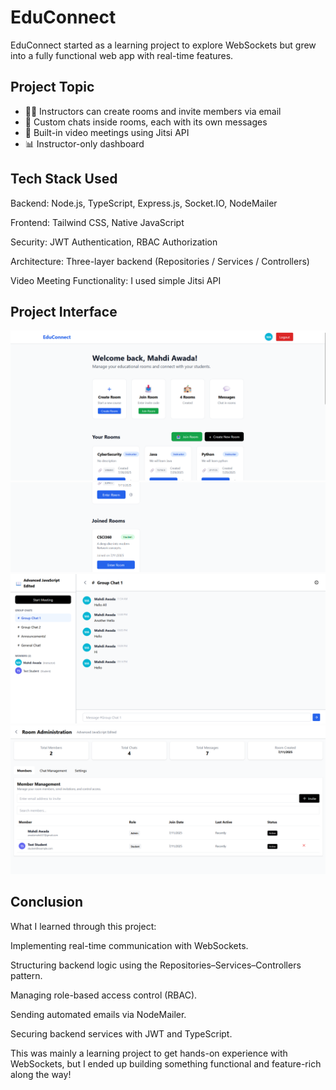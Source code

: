 # EduConnect
EduConnect started as a learning project to explore WebSockets but grew into a fully functional web app with real-time features.

## Project Topic
- 👨‍🏫 Instructors can create rooms and invite members via email
- 💬 Custom chats inside rooms, each with its own messages
- 🎥 Built-in video meetings using Jitsi API
- 📊 Instructor-only dashboard

## Tech Stack Used

Backend: Node.js, TypeScript, Express.js, Socket.IO, NodeMailer

Frontend: Tailwind CSS, Native JavaScript

Security: JWT Authentication, RBAC Authorization

Architecture: Three-layer backend (Repositories / Services / Controllers)

Video Meeting Functionality: I used simple Jitsi API

## Project Interface

![User Dashboard Page](./screenshots/user_dashboard1.png)
![User Dashboard Page](./screenshots/user_dashboard3.png)
![Room Page](./screenshots/room.png)
![Admin Dashboard Page](./screenshots/admin-dashboard.png)


## Conclusion

What I learned through this project:

Implementing real-time communication with WebSockets.

Structuring backend logic using the Repositories–Services–Controllers pattern.

Managing role-based access control (RBAC).

Sending automated emails via NodeMailer.

Securing backend services with JWT and TypeScript.

This was mainly a learning project to get hands-on experience with WebSockets, but I ended up building something functional and feature-rich along the way!
